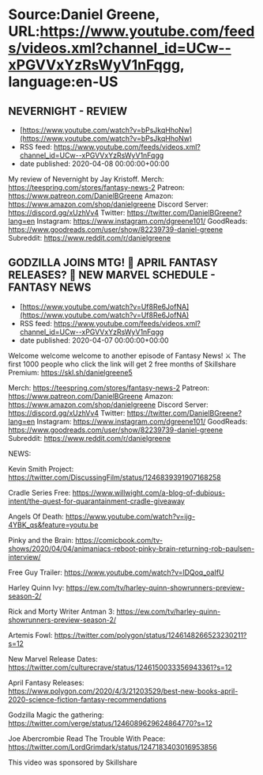 # Source:Daniel Greene, URL:https://www.youtube.com/feeds/videos.xml?channel_id=UCw--xPGVVxYzRsWyV1nFqgg, language:en-US

## NEVERNIGHT - REVIEW
 - [https://www.youtube.com/watch?v=bPsJkqHhoNw](https://www.youtube.com/watch?v=bPsJkqHhoNw)
 - RSS feed: https://www.youtube.com/feeds/videos.xml?channel_id=UCw--xPGVVxYzRsWyV1nFqgg
 - date published: 2020-04-08 00:00:00+00:00

My review of Nevernight by Jay Kristoff.
Merch: https://teespring.com/stores/fantasy-news-2
Patreon: https://www.patreon.com/DanielBGreene
Amazon: https://www.amazon.com/shop/danielgreene
Discord Server: https://discord.gg/xUzhVv4
Twitter: https://twitter.com/DanielBGreene?lang=en
Instagram: https://www.instagram.com/dgreene101/
GoodReads: https://www.goodreads.com/user/show/82239739-daniel-greene
Subreddit: https://www.reddit.com/r/danielgreene

## GODZILLA JOINS MTG! 👹 APRIL FANTASY RELEASES? 🐉 NEW MARVEL SCHEDULE - FANTASY NEWS
 - [https://www.youtube.com/watch?v=Uf8Re6JofNA](https://www.youtube.com/watch?v=Uf8Re6JofNA)
 - RSS feed: https://www.youtube.com/feeds/videos.xml?channel_id=UCw--xPGVVxYzRsWyV1nFqgg
 - date published: 2020-04-07 00:00:00+00:00

Welcome welcome welcome to another episode of Fantasy News! ⚔️
The first 1000 people who click the link will get 2 free months of Skillshare Premium: https://skl.sh/danielgreene5

Merch: https://teespring.com/stores/fantasy-news-2
Patreon: https://www.patreon.com/DanielBGreene
Amazon: https://www.amazon.com/shop/danielgreene
Discord Server: https://discord.gg/xUzhVv4
Twitter: https://twitter.com/DanielBGreene?lang=en
Instagram: https://www.instagram.com/dgreene101/
GoodReads: https://www.goodreads.com/user/show/82239739-daniel-greene
Subreddit: https://www.reddit.com/r/danielgreene

NEWS: 

Kevin Smith Project: https://twitter.com/DiscussingFilm/status/1246839391907168258

Cradle Series Free: https://www.willwight.com/a-blog-of-dubious-intent/the-quest-for-quarantainment-cradle-giveaway

Angels Of Death: https://www.youtube.com/watch?v=ijg-4YBK_qs&feature=youtu.be

Pinky and the Brain: https://comicbook.com/tv-shows/2020/04/04/animaniacs-reboot-pinky-brain-returning-rob-paulsen-interview/

Free Guy Trailer: https://www.youtube.com/watch?v=lDQoq_oaIfU

Harley Quinn Ivy: https://ew.com/tv/harley-quinn-showrunners-preview-season-2/

Rick and Morty Writer Antman 3: https://ew.com/tv/harley-quinn-showrunners-preview-season-2/

Artemis Fowl: https://twitter.com/polygon/status/1246148266523230211?s=12

New Marvel Release Dates: https://twitter.com/culturecrave/status/1246150033356943361?s=12

April Fantasy Releases: https://www.polygon.com/2020/4/3/21203529/best-new-books-april-2020-science-fiction-fantasy-recommendations

Godzilla Magic the gathering: https://twitter.com/verge/status/1246089629624864770?s=12

Joe Abercrombie Read The Trouble With Peace: https://twitter.com/LordGrimdark/status/1247183403016953856


This video was sponsored by Skillshare

